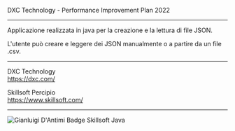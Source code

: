 DXC Technology - Performance Improvement Plan 2022

-----

Applicazione realizzata in java per la creazione e la lettura di file JSON.

L'utente può creare e leggere dei JSON manualmente o a partire da un file .csv.

-----

DXC Technology  
https://dxc.com/

Skillsoft Percipio  
https://www.skillsoft.com/

-----

![Gianluigi D'Antimi Badge Skillsoft Java](https://github.com/glg-23/DXC-PIP_java-json/blob/main/Gianluigi%20D'Antimi%20Badge%20Skillsoft%20Java.jpg)
